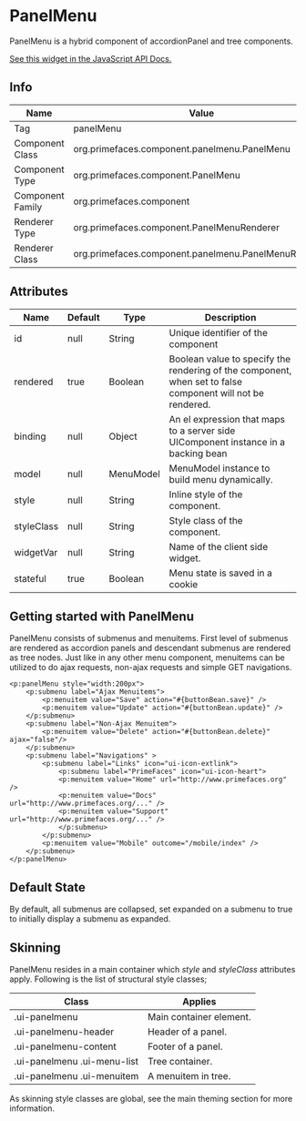 # PanelMenu

PanelMenu is a hybrid component of accordionPanel and tree components.

[See this widget in the JavaScript API Docs.](../jsdocs/classes/primefaces.widget.panelmenu.html)

## Info

| Name | Value |
| --- | --- |
| Tag | panelMenu
| Component Class | org.primefaces.component.panelmenu.PanelMenu
| Component Type | org.primefaces.component.PanelMenu
| Component Family | org.primefaces.component |
| Renderer Type | org.primefaces.component.PanelMenuRenderer
| Renderer Class | org.primefaces.component.panelmenu.PanelMenuRenderer

## Attributes

| Name | Default | Type | Description | 
| --- | --- | --- | --- |
id | null | String | Unique identifier of the component
rendered | true | Boolean | Boolean value to specify the rendering of the component, when set to false component will not be rendered.
binding | null | Object | An el expression that maps to a server side UIComponent instance in a backing bean
model | null | MenuModel | MenuModel instance to build menu dynamically.
style | null | String | Inline style of the component.
styleClass | null | String | Style class of the component.
widgetVar | null | String | Name of the client side widget.
stateful | true | Boolean | Menu state is saved in a cookie

## Getting started with PanelMenu
PanelMenu consists of submenus and menuitems. First level of submenus are rendered as accordion
panels and descendant submenus are rendered as tree nodes. Just like in any other menu component,
menuitems can be utilized to do ajax requests, non-ajax requests and simple GET navigations.

```xhtml
<p:panelMenu style="width:200px">
    <p:submenu label="Ajax Menuitems">
        <p:menuitem value="Save" action="#{buttonBean.save}" />
        <p:menuitem value="Update" action="#{buttonBean.update}" />
    </p:submenu>
    <p:submenu label="Non-Ajax Menuitem">
        <p:menuitem value="Delete" action="#{buttonBean.delete}" ajax="false"/>
    </p:submenu>
    <p:submenu label="Navigations" >
        <p:submenu label="Links" icon="ui-icon-extlink">
            <p:submenu label="PrimeFaces" icon="ui-icon-heart">
            <p:menuitem value="Home" url="http://www.primefaces.org" />
            <p:menuitem value="Docs" url="http://www.primefaces.org/..." />
            <p:menuitem value="Support" url="http://www.primefaces.org/..." />
            </p:submenu>
        </p:submenu>
        <p:menuitem value="Mobile" outcome="/mobile/index" />
    </p:submenu>
</p:panelMenu>
```
## Default State
By default, all submenus are collapsed, set expanded on a submenu to true to initially display a
submenu as expanded.

## Skinning
PanelMenu resides in a main container which _style_ and _styleClass_ attributes apply. Following is the
list of structural style classes;

| Class | Applies | 
| --- | --- | 
.ui-panelmenu | Main container element.
.ui-panelmenu-header | Header of a panel.
.ui-panelmenu-content | Footer of a panel.
.ui-panelmenu .ui-menu-list | Tree container.
.ui-panelmenu .ui-menuitem | A menuitem in tree.

As skinning style classes are global, see the main theming section for more information.

